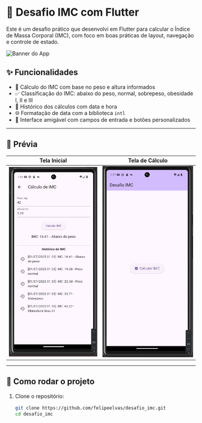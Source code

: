 # 📱 Desafio IMC com Flutter

Este é um desafio prático que desenvolvi em Flutter para calcular o Índice de Massa Corporal (IMC), com foco em boas práticas de layout, navegação e controle de estado.

![Banner do App](docs/banner.png) <!-- Substitua pelo caminho correto da imagem, se desejar -->

## ✨ Funcionalidades

- 🧮 Cálculo do IMC com base no peso e altura informados
- ✅ Classificação do IMC: abaixo do peso, normal, sobrepeso, obesidade I, II e III
- 📜 Histórico dos cálculos com data e hora
- 🌐 Formatação de data com a biblioteca `intl`
- 📲 Interface amigável com campos de entrada e botões personalizados

---

## 📸 Prévia

| Tela Inicial | Tela de Cálculo |
|--------------|-----------------|
| ![](docs/tela_inicial.png) | ![](docs/tela_calculo.png) |

---

## 🚀 Como rodar o projeto

1. Clone o repositório:
   ```bash
   git clone https://github.com/felipeelvas/desafio_imc.git
   cd desafio_imc
